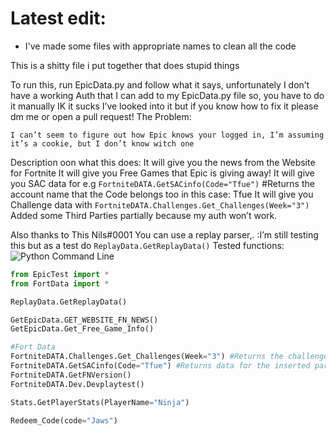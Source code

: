 # Latest edit:
* I've made some files with appropriate names to clean all the code

This is a shitty file i put together that does stupid things

To run this, run EpicData.py
and follow what it says, unfortunately I don’t have a working Auth that I can add to my EpicData.py file so, you have to do it manually IK it sucks I’ve looked into it but if you know how to fix it please dm me or open a pull request!
The Problem:

    I can’t seem to figure out how Epic knows your logged in, I’m assuming it’s a cookie, but I don’t know witch one

Description oon what this does:
    It will give you the news from the Website for Fortnite
    It will give you Free Games that Epic is giving away!
    It will give you SAC data for e.g ``FortniteDATA.GetSACinfo(Code="Tfue")`` #Returns the account name that the Code belongs too in this case: Tfue
    It will give you Challenge data with ``FortniteDATA.Challenges.Get_Challenges(Week="3")``
    Added some Third Parties partially because my auth won’t work.

Also thanks to This Nils#0001 You can use a replay parser,. :I’m still testing this but as a test do ``ReplayData.GetReplayData()``
Tested functions:
![Python Command Line](https://media.discordapp.net/attachments/563518716810362890/743725925740445726/unknown.png)

```py
from EpicTest import *
from FortData import *

ReplayData.GetReplayData()

GetEpicData.GET_WEBSITE_FN_NEWS()
GetEpicData.Get_Free_Game_Info()

#Fort Data
FortniteDATA.Challenges.Get_Challenges(Week="3") #Returns the challenges for week# e.g: 4
FortniteDATA.GetSACinfo(Code="Tfue") #Returns data for the inserted parameter
FortniteDATA.GetFNVersion()
FortniteDATA.Dev.Devplaytest()

Stats.GetPlayerStats(PlayerName="Ninja")

Redeem_Code(code="Jaws")
```
